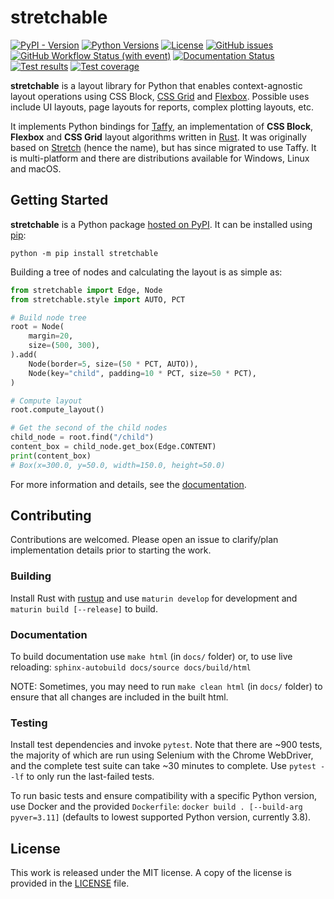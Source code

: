 # stretchable

[![PyPI - Version](https://img.shields.io/pypi/v/stretchable)](https://pypi.org/project/stretchable/)
[![Python Versions](https://img.shields.io/pypi/pyversions/stretchable)](https://www.python.org)
[![License](https://img.shields.io/github/license/mortencombat/stretchable?color=blue)](https://github.com/mortencombat/stretchable/blob/main/LICENSE)
[![GitHub issues](https://img.shields.io/github/issues/mortencombat/stretchable?logo=github)](https://github.com/mortencombat/stretchable/issues)
[![GitHub Workflow Status (with event)](https://img.shields.io/github/actions/workflow/status/mortencombat/stretchable/build-publish.yml?logo=github)](https://github.com/mortencombat/stretchable/actions/workflows/build-publish.yml)
[![Documentation Status](https://readthedocs.org/projects/stretchable/badge/?version=stable)](https://stretchable.readthedocs.io/en/latest/?badge=stable)
[![Test results](https://gist.githubusercontent.com/mortencombat/901f1f1190ba5aff13164ede9d4c249f/raw/stretchable-tests.svg)](https://github.com/mortencombat/stretchable/actions/workflows/test.yml)
[![Test coverage](https://gist.githubusercontent.com/mortencombat/b121474745d15f92a295a0bdd7497529/raw/stretchable-coverage.svg)](https://github.com/mortencombat/stretchable/actions/workflows/test.yml)

**stretchable** is a layout library for Python that enables context-agnostic layout operations using CSS Block, [CSS Grid](https://css-tricks.com/snippets/css/complete-guide-grid/) and [Flexbox](https://css-tricks.com/snippets/css/a-guide-to-flexbox/). Possible uses include UI layouts, page layouts for reports, complex plotting layouts, etc.

It implements Python bindings for [Taffy](https://github.com/dioxuslabs/taffy), an implementation of **CSS Block**, **Flexbox** and **CSS Grid** layout algorithms written in [Rust](https://www.rust-lang.org/). It was originally based on [Stretch](https://vislyhq.github.io/stretch/) (hence the name), but has since migrated to use Taffy. It is multi-platform and there are distributions available for Windows, Linux and macOS.

## Getting Started

**stretchable** is a Python package [hosted on PyPI](https://pypi.org/project/stretchable/). It can be installed using [pip](https://pip.pypa.io/en/stable/):

```console
python -m pip install stretchable
```

Building a tree of nodes and calculating the layout is as simple as:

```python
from stretchable import Edge, Node
from stretchable.style import AUTO, PCT

# Build node tree
root = Node(
    margin=20,
    size=(500, 300),
).add(
    Node(border=5, size=(50 * PCT, AUTO)),
    Node(key="child", padding=10 * PCT, size=50 * PCT),
)

# Compute layout
root.compute_layout()

# Get the second of the child nodes
child_node = root.find("/child")
content_box = child_node.get_box(Edge.CONTENT)
print(content_box)
# Box(x=300.0, y=50.0, width=150.0, height=50.0)

```

For more information and details, see the [documentation](https://stretchable.readthedocs.io/).

## Contributing

Contributions are welcomed. Please open an issue to clarify/plan implementation details prior to starting the work.

### Building

Install Rust with [rustup](https://rustup.rs/) and use `maturin develop` for development and `maturin build [--release]` to build.

### Documentation

To build documentation use `make html` (in `docs/` folder) or, to use live reloading: `sphinx-autobuild docs/source docs/build/html`

NOTE: Sometimes, you may need to run `make clean html` (in `docs/` folder) to ensure that all changes are included in the built html.

### Testing

Install test dependencies and invoke `pytest`. Note that there are ~900 tests, the majority of which are run using Selenium with the Chrome WebDriver, and the complete test suite can take ~30 minutes to complete. Use `pytest --lf` to only run the last-failed tests.

To run basic tests and ensure compatibility with a specific Python version, use Docker and the provided `Dockerfile`: `docker build . [--build-arg pyver=3.11]` (defaults to lowest supported Python version, currently 3.8).

## License

This work is released under the MIT license. A copy of the license is provided in the [LICENSE](https://github.com/mortencombat/stretchable/blob/main/LICENSE) file.
